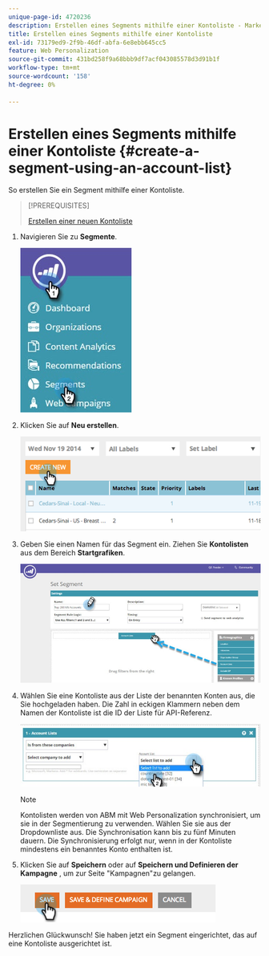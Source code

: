 ```yaml
---
unique-page-id: 4720236
description: Erstellen eines Segments mithilfe einer Kontoliste - Marketo Docs - Produktdokumentation
title: Erstellen eines Segments mithilfe einer Kontoliste
exl-id: 73179ed9-2f9b-46df-abfa-6e8ebb645cc5
feature: Web Personalization
source-git-commit: 431bd258f9a68bbb9df7acf043085578d3d91b1f
workflow-type: tm+mt
source-wordcount: '158'
ht-degree: 0%

---
```


# Erstellen eines Segments mithilfe einer Kontoliste {#create-a-segment-using-an-account-list}

So erstellen Sie ein Segment mithilfe einer Kontoliste.

>[!PREREQUISITES]
>
>[Erstellen einer neuen Kontoliste](/help/marketo/product-docs/target-account-management/target/account-lists.md)

1. Navigieren Sie zu **Segmente**.

   ![](assets/new-dropdown-segments-hand-no-account-list.jpg)

1. Klicken Sie auf **Neu erstellen**.

   ![](assets/image2014-11-19-19-3a33-3a47.png)

1. Geben Sie einen Namen für das Segment ein. Ziehen Sie **Kontolisten** aus dem Bereich **Startgrafiken**.

   ![](assets/set-segment-hands.jpg)

1. Wählen Sie eine Kontoliste aus der Liste der benannten Konten aus, die Sie hochgeladen haben. Die Zahl in eckigen Klammern neben dem Namen der Kontoliste ist die ID der Liste für API-Referenz.

   ![](assets/select-list-for-segment-hands.jpg)

   >[!NOTE]
   >
   >Kontolisten werden von ABM mit Web Personalization synchronisiert, um sie in der Segmentierung zu verwenden. Wählen Sie sie aus der Dropdownliste aus. Die Synchronisation kann bis zu fünf Minuten dauern. Die Synchronisierung erfolgt nur, wenn in der Kontoliste mindestens ein benanntes Konto enthalten ist.

1. Klicken Sie auf **Speichern** oder auf **Speichern und Definieren der Kampagne** , um zur Seite &quot;Kampagnen&quot;zu gelangen.

   ![](assets/image2014-11-19-19-3a48-3a20.png)

Herzlichen Glückwunsch! Sie haben jetzt ein Segment eingerichtet, das auf eine Kontoliste ausgerichtet ist.
